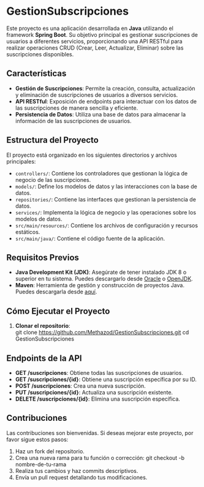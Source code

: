 # GestionSubscripciones

Este proyecto es una aplicación desarrollada en **Java** utilizando el framework **Spring Boot**. Su objetivo principal es gestionar suscripciones de usuarios a diferentes servicios, proporcionando una API RESTful para realizar operaciones CRUD (Crear, Leer, Actualizar, Eliminar) sobre las suscripciones disponibles.

## Características

- **Gestión de Suscripciones**: Permite la creación, consulta, actualización y eliminación de suscripciones de usuarios a diversos servicios.
- **API RESTful**: Exposición de endpoints para interactuar con los datos de las suscripciones de manera sencilla y eficiente.
- **Persistencia de Datos**: Utiliza una base de datos para almacenar la información de las suscripciones de usuarios.

## Estructura del Proyecto

El proyecto está organizado en los siguientes directorios y archivos principales:

- `controllers/`: Contiene los controladores que gestionan la lógica de negocio de las suscripciones.
- `models/`: Define los modelos de datos y las interacciones con la base de datos.
- `repositories/`: Contiene las interfaces que gestionan la persistencia de datos.
- `services/`: Implementa la lógica de negocio y las operaciones sobre los modelos de datos.
- `src/main/resources/`: Contiene los archivos de configuración y recursos estáticos.
- `src/main/java/`: Contiene el código fuente de la aplicación.

## Requisitos Previos

- **Java Development Kit (JDK)**: Asegúrate de tener instalado JDK 8 o superior en tu sistema. Puedes descargarlo desde [Oracle](https://www.oracle.com/java/technologies/javase-jdk11-downloads.html) o [OpenJDK](https://openjdk.java.net/install/).
- **Maven**: Herramienta de gestión y construcción de proyectos Java. Puedes descargarla desde [aquí](https://maven.apache.org/download.cgi).

## Cómo Ejecutar el Proyecto

1. **Clonar el repositorio**:   
   git clone https://github.com/Methazod/GestionSubscripciones.git
   cd GestionSubscripciones
   
## Endpoints de la API
-  **GET /suscripciones**: Obtiene todas las suscripciones de usuarios.
-  **GET /suscripciones/{id}**: Obtiene una suscripción específica por su ID.
-  **POST /suscripciones**: Crea una nueva suscripción.
-  **PUT /suscripciones/{id}**: Actualiza una suscripción existente.
-  **DELETE /suscripciones/{id}**: Elimina una suscripción específica.

## Contribuciones
Las contribuciones son bienvenidas. Si deseas mejorar este proyecto, por favor sigue estos pasos:

1. Haz un fork del repositorio.
2. Crea una nueva rama para tu función o corrección:
   git checkout -b nombre-de-tu-rama
3. Realiza tus cambios y haz commits descriptivos.
4. Envía un pull request detallando tus modificaciones.
